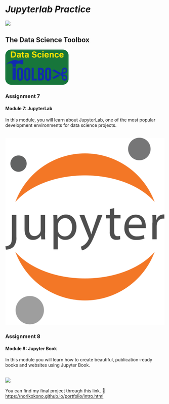 # _Jupyterlab Practice_
<img src="https://ubc-mds.github.io/img/mdslogopad.png" width="200px"></img>

## The Data Science Toolbox 
<img src="images/ubc_the_data_science_toolbox.png" width="200x"></img>
### Assignment 7
#### Module 7: JupyterLab
In this module, you will learn about JupyterLab, one of the most popular development environments for data science projects.

</br>
<img src="images/jupyter-seeklogo.svg"></img>

### Assignment 8
#### Module 8: Jupyter Book
In this module you will learn how to create beautiful, publication-ready books and websites using Jupyter Book.

</br>
<img src="https://jupyterbook.org/en/stable/_images/logo-square.svg" width="200px"></img>

You can find my final project through this link. 🙂
https://norikokono.github.io/portfolio/intro.html

